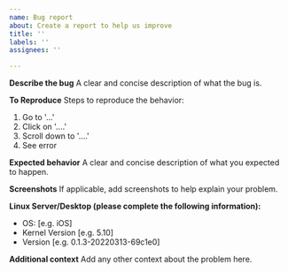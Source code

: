 ```yaml
---
name: Bug report
about: Create a report to help us improve
title: ''
labels: ''
assignees: ''

---
```


**Describe the bug**
A clear and concise description of what the bug is.

**To Reproduce**
Steps to reproduce the behavior:
1. Go to '...'
2. Click on '....'
3. Scroll down to '....'
4. See error

**Expected behavior**
A clear and concise description of what you expected to happen.

**Screenshots**
If applicable, add screenshots to help explain your problem.

**Linux Server/Desktop (please complete the following information):**
 - OS: [e.g. iOS]
 - Kernel Version [e.g. 5.10]
 - Version [e.g. 0.1.3-20220313-69c1e0]

**Additional context**
Add any other context about the problem here.
